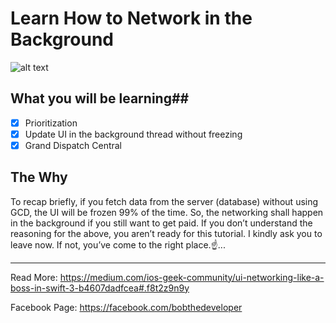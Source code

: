 # Learn How to Network in the Background
![alt text](https://cdn-images-1.medium.com/max/2000/1*FHZA1n-062FVI0tO20DMhA.png "Cover Image")

## What you will be learning##
- [x] Prioritization 
- [x] Update UI in the background thread without freezing
- [x] Grand Dispatch Central 

## The Why
To recap briefly, if you fetch data from the server (database) without using GCD, the UI will be frozen 99% of the time. So, the networking shall happen in the background if you still want to get paid.
If you don’t understand the reasoning for the above, you aren’t ready for this tutorial. I kindly ask you to leave now. If not, you’ve come to the right place.☝️...

---
Read More:
https://medium.com/ios-geek-community/ui-networking-like-a-boss-in-swift-3-b4607dadfcea#.f8t2z9n9y

Facebook Page:
https://facebook.com/bobthedeveloper
